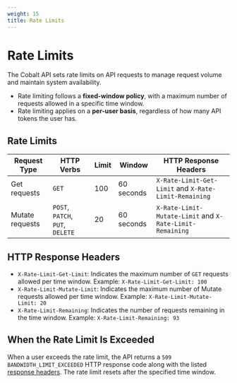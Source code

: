 ```yaml
---
weight: 15
title: Rate Limits
---
```


# Rate Limits

The Cobalt API sets rate limits on API requests to manage request volume and maintain system availability.

- Rate limiting follows a **fixed-window policy**, with a maximum number of requests allowed in a specific
time window.
- Rate limiting applies on a **per-user basis**, regardless of how many API tokens the user has.

## Rate Limits

| Request Type    | HTTP Verbs                       | Limit | Window     | HTTP Response Headers                                    |
|-----------------|----------------------------------|-------|------------|----------------------------------------------------------|
| Get requests    | `GET`                            | 100   | 60 seconds | `X-Rate-Limit-Get-Limit` and  `X-Rate-Limit-Remaining`   |
| Mutate requests | `POST`, `PATCH`, `PUT`, `DELETE` | 20    | 60 seconds | `X-Rate-Limit-Mutate-Limit` and `X-Rate-Limit-Remaining` |

## HTTP Response Headers

- `X-Rate-Limit-Get-Limit`: Indicates the maximum number of `GET` requests allowed per time window.
Example: `X-Rate-Limit-Get-Limit: 100`
- `X-Rate-Limit-Mutate-Limit`: Indicates the maximum number of Mutate requests allowed per time window.
Example: `X-Rate-Limit-Mutate-Limit: 20`
- `X-Rate-Limit-Remaining`: Indicates the number of requests remaining in the time window.
Example: `X-Rate-Limit-Remaining: 93`

## When the Rate Limit Is Exceeded

When a user exceeds the rate limit, the API returns a `509 BANDWIDTH_LIMIT_EXCEEDED` HTTP response code along with the
listed [response headers](#http-response-headers). The rate limit resets after the specified time window.
